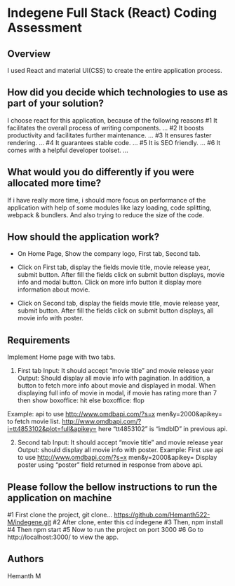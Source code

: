 # Indegene Full Stack (React) Coding Assessment

## Overview

I used React and material UI(CSS) to create the entire application process.

## How did you decide which technologies to use as part of your solution?
   I choose react for this application, because of the following reasons
        #1 It facilitates the overall process of writing components. ...
        #2 It boosts productivity and facilitates further maintenance. ...
        #3 It ensures faster rendering. ...
        #4 It guarantees stable code. ...
        #5 It is SEO friendly. ...
        #6 It comes with a helpful developer toolset. ...

## What would you do differently if you were allocated more time?
  If i have really more time, i should more focus on performance of the application with help of some modules like lazy loading, code splitting, webpack & bundlers. And also trying to reduce the size of the code.

## How should the application work?

* On Home Page, Show the company logo, First tab, Second tab.

* Click on First tab, display the fields movie title, movie release year, submit button. After fill the fields 
  click on submit button displays, movie info and modal button. Click on more info button it display more information about movie.

* Click on Second tab, display the fields movie title, movie release year, submit button. After fill the fields 
  click on submit button displays, all movie info with poster.   

## Requirements

Implement Home page with two tabs. 

1. First tab Input: It should accept “movie title” and movie release year Output: Should display all movie info with pagination. In addition, a button to fetch more info about movie and displayed in modal. When displaying full info of movie in modal, if movie has rating more than 7 then show boxoffice: hit else boxoffice: flop 
 
Example:  api to use http://www.omdbapi.com/?s=x men&y=2000&apikey=      to fetch movie list.  http://www.omdbapi.com/?i=tt4853102&plot=full&apikey=       here “tt4853102” is “imdbID” in previous api. 
 
2. Second tab Input: It should accept “movie title” and movie release year Output: should display all movie info with poster. Example: First use api to use http://www.omdbapi.com/?s=x men&y=2000&apikey=  Display poster using “poster” field returned in response from above api. 


## Please follow the bellow instructions to run the application on machine

  #1 First clone the project, git clone... https://github.com/Hemanth522-M/indegene.git
  #2 After clone, enter this cd indegene
  #3 Then, npm install
  #4 Then npm start
  #5 Now to run the project on port 3000
  #6 Go to http://localhost:3000/ to view the app.

## Authors

   Hemanth M

